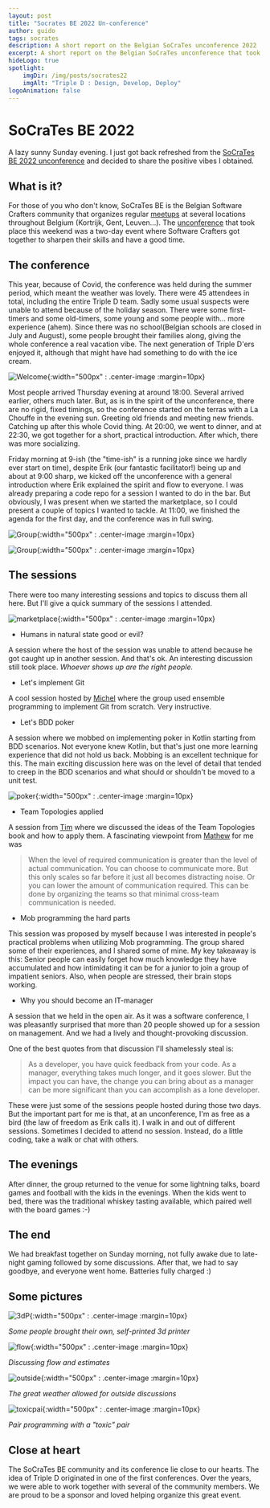 ```yaml
---
layout: post
title: "Socrates BE 2022 Un-conference"
author: guido
tags: socrates
description: A short report on the Belgian SoCraTes unconference 2022
excerpt: A short report on the Belgian SoCraTes unconference that took place on 7-10 july 2022 in La Roche en Ardenne, Belgium
hideLogo: true
spotlight:
    imgDir: /img/posts/socrates22
    imgAlt: "Triple D : Design, Develop, Deploy"
logoAnimation: false
---
```


# SoCraTes BE 2022

A lazy sunny Sunday evening. I just got back refreshed from the [SoCraTes BE 2022 unconference](https://socratesbe.org) and decided to share the positive vibes I obtained.

## What is it?

For those of you who don't know, SoCraTes BE is the Belgian Software Crafters community that
organizes regular [meetups](https://www.meetup.com/socratesbe/) at several locations throughout Belgium (Kortrijk, Gent, Leuven...).
The [unconference](https://en.wikipedia.org/wiki/Unconference) that took place this weekend was a two-day event
where Software Crafters got together to sharpen their skills and have a good time.

## The conference

This year, because of Covid, the conference was held during the summer period, which meant the weather was lovely.
There were 45 attendees in total, including the entire Triple D team. Sadly some usual suspects were unable to attend because of the holiday season.
There were some first-timers and some old-timers, some young and some people with... more experience (ahem).
Since there was no school(Belgian schools are closed in July and August), some people brought their families along, giving the whole conference a real vacation vibe. The next generation of Triple D'ers enjoyed it, although that might have had something to do with the ice cream.

![Welcome](/img/posts/socrates22/welcome.jpeg){:width="500px" : .center-image :margin=10px}

Most people arrived Thursday evening at around 18:00. Several arrived earlier, others much later. But, as is in the spirit of
the unconference, there are no rigid, fixed timings, so the conference started on the terras with a La Chouffe in the
evening sun. Greeting old friends and meeting new friends. Catching up after this whole Covid thing. At 20:00, we went to
dinner, and at 22:30, we got together for a short, practical introduction. After which, there was more socializing.

Friday morning at 9-ish (the "time-ish" is a running joke since we hardly ever start on time), despite Erik (our fantastic facilitator!) being up and about at 9:00 sharp, we kicked off the unconference with a general
introduction where Erik explained the spirit and flow to everyone. I was already preparing a code repo for a
session I wanted to do in the bar. But obviously, I was present when we started the marketplace, so I could present a couple of
topics I wanted to tackle. At 11:00, we finished the agenda for the first day, and the conference was in full swing.

![Group](/img/posts/socrates22/group1.jpg){:width="500px" : .center-image :margin=10px}

![Group](/img/posts/socrates22/group2.jpg){:width="500px" : .center-image :margin=10px}

## The sessions

There were too many interesting sessions and topics to discuss them all here. But I'll give a quick summary of the
sessions I attended.

![marketplace](/img/posts/socrates22/marketplace1.jpg){:width="500px" : .center-image :margin=10px}

+ Humans in natural state good or evil?

A session where the host of the session was unable to attend because he got caught up in another session. And that's ok.
An interesting discussion still took place. *Whoever shows up are the right people.*

+ Let's implement Git

A cool session hosted by [Michel](https://twitter.com/michelgrootjans) where the group used ensemble programming to implement Git from scratch.
Very instructive.

+ Let's BDD poker

A session where we mobbed on implementing poker in Kotlin starting from BDD scenarios. Not everyone
knew Kotlin, but that's just one more learning experience that did not hold us back. Mobbing is an excellent
technique for this. The main exciting discussion here was on the level of detail that tended to creep in the BDD scenarios and
what should or shouldn't be moved to a unit test.

![poker](/img/posts/socrates22/poker.jpg){:width="500px" : .center-image :margin=10px}

+ Team Topologies applied

A session from [Tim](https://twitter.com/TimSchraepen) where we discussed the ideas of the Team Topologies book and how
to apply them. A fascinating viewpoint from [Mathew](https://www.linkedin.com/in/bnathyuw/) for me was

> When the level of required communication is greater than the level of actual communication. You can choose to
> communicate more. But this only scales so far before it just all becomes distracting noise. Or you can lower the amount
> of communication required. This can be done by organizing the teams so that minimal cross-team communication is needed.

+ Mob programming the hard parts

This session was proposed by myself because I was interested in people's practical problems when utilizing Mob programming. The group shared some of their experiences, and I shared some of mine.
My key takeaway is this: Senior people can easily forget how much knowledge they have accumulated and how intimidating it can be for a junior to join a group of impatient seniors. Also, when people are stressed, their brain stops working.

+ Why you should become an IT-manager

A session that we held in the open air. As it was a software conference, I was pleasantly surprised that more
than 20 people showed up for a session on management. And we had a lively and thought-provoking discussion.

One of the best quotes from that discussion I'll shamelessly steal is:

> As a developer, you have quick feedback from your code. As a manager, everything takes much longer, and it goes slower.
> But the impact you can have, the change you can bring about as a manager can be more significant than you can accomplish as a lone developer.


These were just some of the sessions people hosted during those two days. But the important part for me is that, at
an unconference, I'm as free as a bird (the law of freedom as Erik calls it). I walk in and out of different sessions. Sometimes I decided to attend no
session. Instead, do a little coding, take a walk or chat with others.

## The evenings

After dinner, the group returned to the venue for some lightning talks, board games and football with the kids in the evenings. When the kids went to bed, there was the traditional whiskey tasting available, which paired well with the board games :-)

## The end

We had breakfast together on Sunday morning, not fully awake due to late-night gaming followed by some discussions.
After that, we had to say goodbye, and everyone went home. Batteries fully charged :)

## Some pictures

![3dP](/img/posts/socrates22/3dprinter.jpeg){:width="500px" : .center-image :margin=10px}

*Some people brought their own, self-printed 3d printer*

![flow](/img/posts/socrates22/flow.jpg){:width="500px" : .center-image :margin=10px}

*Discussing flow and estimates*

![outside](/img/posts/socrates22/outside.jpg){:width="500px" : .center-image :margin=10px}

*The great weather allowed for outside discussions*

![toxicpai](/img/posts/socrates22/toxicpair.jpg){:width="500px" : .center-image :margin=10px}

*Pair programming with a "toxic" pair*

## Close at heart

The SoCraTes BE community and its conference lie close to our hearts. The idea of Triple D originated in one of the first conferences.
Over the years, we were able to work together with several of the community members. We are proud to be a sponsor and loved helping organize this great event.




